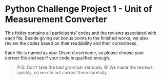 # Python Challenge Project 1 - Unit of Measurement Converter

This folder contains all participants' codes and the reviews associated with each file. Beside giving out bonus points to the finished works, we also review the codes based on their readability and their correctness.

Each file is named as your Discord username, so please choose your correct file and see if your code is qualified enough.

> P/S: Don't take the bad grammar seriously 😃 We made the reviews quickly, so we did not correct them carefully.
